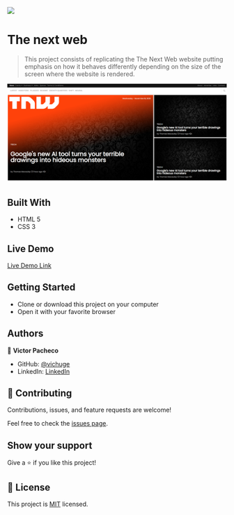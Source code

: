 ![](https://img.shields.io/badge/Microverse-blueviolet)

# The next web

> This project consists of replicating the The Next Web website putting emphasis on how it behaves differently depending on the size of the screen where the website is rendered.

![screenshot](./assets/img/screenshot.png)

## Built With

- HTML 5
- CSS 3

## Live Demo

[Live Demo Link](https://raw.githack.com/vichuge/6-the-next-web/feature/index.html)


## Getting Started

- Clone or download this project on your computer
- Open it with your favorite browser

## Authors

👤 **Victor Pacheco**

- GitHub: [@vichuge](https://github.com/vichuge)
- LinkedIn: [LinkedIn](https://www.linkedin.com/in/victor-pacheco-7946aab2/)

## 🤝 Contributing

Contributions, issues, and feature requests are welcome!

Feel free to check the [issues page](https://github.com/vichuge/6-the-next-web/issues).

## Show your support

Give a ⭐️ if you like this project!

## 📝 License

This project is [MIT](https://github.com/vichuge/6-the-next-web/blob/main/LICENSE) licensed.

